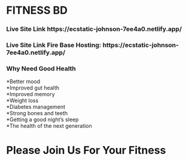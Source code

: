 <h1>FITNESS BD</h1>

<h3>Live Site Link <span> https://ecstatic-johnson-7ee4a0.netlify.app/</span></h3>

<h3>Live Site Link Fire Base Hosting: <span> https://ecstatic-johnson-7ee4a0.netlify.app/</span></h3>

<h3> Why Need Good Health</h3>
</hr>
*Better mood </br>
*Improved gut health</br>
*Improved memory</br>
*Weight loss</br>
*Diabetes management</br>
*Strong bones and teeth</br>
*Getting a good night’s sleep</br>
*The health of the next generation</br>

<h1> Please Join Us For Your Fitness</h1>